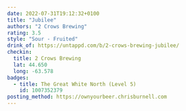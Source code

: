 ```yaml
---
date: 2022-07-31T19:12:32+0100
title: "Jubilee"
authors: "2 Crows Brewing"
rating: 3.5
style: "Sour - Fruited"
drink_of: https://untappd.com/b/2-crows-brewing-jubilee/
checkin:
  title: 2 Crows Brewing
  lat: 44.650
  long: -63.578
badges:
  - title: The Great White North (Level 5)
    id: 1007352379
posting_method: https://ownyourbeer.chrisburnell.com
---
```


